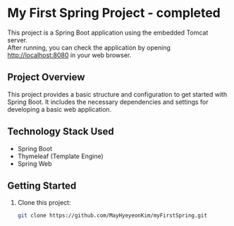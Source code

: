 # My First Spring Project - completed

This project is a Spring Boot application using the embedded Tomcat server. <br/>
After running, you can check the application by opening [http://localhost:8080](http://localhost:8080) in your web browser.


## Project Overview

This project provides a basic structure and configuration to get started with Spring Boot. It includes the necessary dependencies and settings for developing a basic web application.

## Technology Stack Used

- Spring Boot
- Thymeleaf (Template Engine)
- Spring Web

## Getting Started

1. Clone this project:

   ```bash
   git clone https://github.com/MayHyeyeonKim/myFirstSpring.git
   ```
